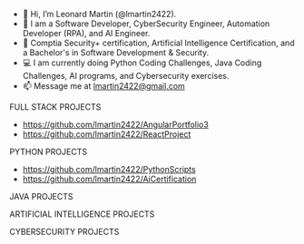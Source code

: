 - 👋 Hi, I’m Leonard Martin (@lmartin2422).
- 👀 I am a Software Developer, CyberSecurity Engineer, Automation Developer (RPA), and AI Engineer.
- 🌱 Comptia Security+ certification, Artificial Intelligence Certification, and a Bachelor's in Software Development & Security.
- 💻 I am currently doing Python Coding Challenges, Java Coding Challenges, AI programs, and Cybersecurity exercises.
- 📫 Message me at lmartin2422@gmail.com

<!---
lmartin2422/lmartin2422 is a ✨ special ✨ repository because its `README.md` (this file) appears on your GitHub profile.
You can click the Preview link to take a look at your changes.
--->

FULL STACK PROJECTS
 - https://github.com/lmartin2422/AngularPortfolio3
 - https://github.com/lmartin2422/ReactProject

PYTHON PROJECTS
- https://github.com/lmartin2422/PythonScripts
- https://github.com/lmartin2422/AiCertification

JAVA PROJECTS


ARTIFICIAL INTELLIGENCE PROJECTS


CYBERSECURITY PROJECTS
